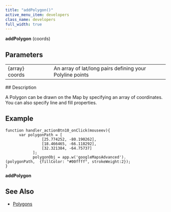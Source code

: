 ```yaml
---
title: "addPolygon()"
active_menu_item: developers
class_name: developers
full_width: true
---
```



**addPolygon** (coords)

## Parameters

<table>
<tr>
<td width="169">
{array} coords

</td>
<td width="17">
</td>
<td width="694">
An array of lat/long pairs defining your Polyline points

</td>
</tr>
</table>
## Description

A Polygon can be drawn on the Map by specifying an array of coordinates. You can also specify line and fill properties.

## **Example**

    function handler_actionBtn10_onClick(mouseev){
          var polygonPath = [
                    [25.774252, -80.190262],
                    [18.466465, -66.118292],
                    [32.321384, -64.75737]
                ];
                polygonObj = app.w('googleMapsAdvanced').
    (polygonPath,  {fillColor: "#00ffff", strokeWeight:2});
    }
     
     
   

**addPolygon**

## **See Also**

 - [Polygons](/developers/user-guide/product-guide/advanced-important-widgets/google-v3-maps-widget/working-with-overlays/polygons)

